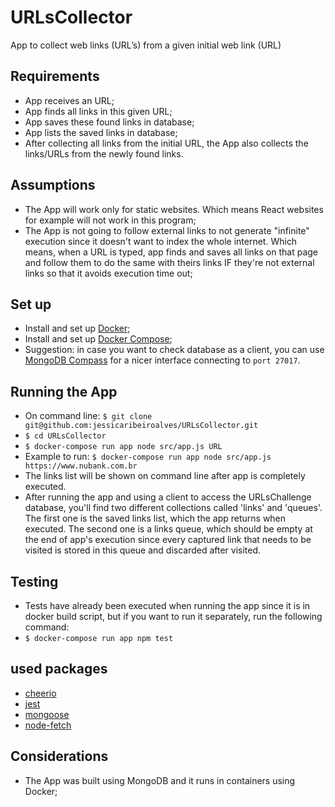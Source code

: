 # URLsCollector
App to collect web links (URL’s) from a given initial web link (URL)

## Requirements
- App receives an URL;
- App finds all links in this given URL;
- App saves these found links in database;
- App lists the saved links in database;
- After collecting all links from the initial URL, the App also collects the links/URLs from the newly found links.

## Assumptions
- The App will work only for static websites. Which means React websites for example will not work in this program;
- The App is not going to follow external links to not generate "infinite" execution since it doesn't want to index the whole internet. Which means, when a URL is typed, app finds and saves all links on that page and follow them to do the same with theirs links IF they're not external links so that it avoids execution time out;

## Set up
- Install and set up [Docker](https://www.docker.com/get-started);
- Install and set up [Docker Compose](https://docs.docker.com/compose/install/);
- Suggestion: in case you want to check database as a client, you can use [MongoDB Compass](https://www.mongodb.com/products/compass) for a nicer interface connecting to ```port 27017```.

## Running the App
- On command line: ```$ git clone git@github.com:jessicaribeiroalves/URLsCollector.git```
- ```$ cd URLsCollector```
- ```$ docker-compose run app node src/app.js URL```
- Example to run: ```$ docker-compose run app node src/app.js https://www.nubank.com.br```
- The links list will be shown on command line after app is completely executed.
- After running the app and using a client to access the URLsChallenge database, you'll find two different collections called 'links' and 'queues'. The first one is the saved links list, which the app returns when executed. The second one is a links queue, which should be empty at the end of app's execution since every captured link that needs to be visited is stored in this queue and discarded after visited.

## Testing
- Tests have already been executed when running the app since it is in docker build script, but if you want to run it separately, run the following command:
- ```$ docker-compose run app npm test```

## used packages
- [cheerio](https://cheerio.js.org/)
- [jest](https://jestjs.io/)
- [mongoose](https://mongoosejs.com/)
- [node-fetch](https://www.npmjs.com/package/node-fetch)

## Considerations
- The App was built using MongoDB and it runs in containers using Docker;
